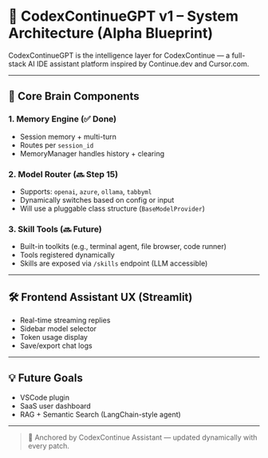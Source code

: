 # 🧠 CodexContinueGPT v1 – System Architecture (Alpha Blueprint)

CodexContinueGPT is the intelligence layer for CodexContinue — a full-stack AI IDE assistant platform inspired by Continue.dev and Cursor.com.

---

## 🧠 Core Brain Components

### 1. Memory Engine (✅ Done)
- Session memory + multi-turn
- Routes per `session_id`
- MemoryManager handles history + clearing

### 2. Model Router (🔜 Step 15)
- Supports: `openai`, `azure`, `ollama`, `tabbyml`
- Dynamically switches based on config or input
- Will use a pluggable class structure (`BaseModelProvider`)

### 3. Skill Tools (🔜 Future)
- Built-in toolkits (e.g., terminal agent, file browser, code runner)
- Tools registered dynamically
- Skills are exposed via `/skills` endpoint (LLM accessible)

---

## 🛠️ Frontend Assistant UX (Streamlit)

- Real-time streaming replies
- Sidebar model selector
- Token usage display
- Save/export chat logs

---

## 💡 Future Goals

- VSCode plugin
- SaaS user dashboard
- RAG + Semantic Search (LangChain-style agent)

---

> 📌 Anchored by CodexContinue Assistant — updated dynamically with every patch.
